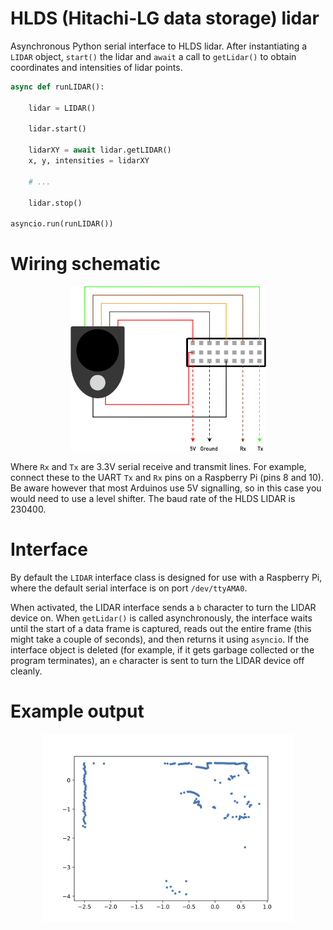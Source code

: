 # HLDS (Hitachi-LG data storage) lidar

Asynchronous Python serial interface to HLDS lidar. After instantiating a `LIDAR` object, `start()` the lidar and `await` a call to `getLidar()` to obtain coordinates and intensities of lidar points.

```python
async def runLIDAR():

    lidar = LIDAR()

    lidar.start()

    lidarXY = await lidar.getLIDAR()
    x, y, intensities = lidarXY

    # ...

    lidar.stop()

asyncio.run(runLIDAR())
```

# Wiring schematic

<p align="center">
  <img width="313" height="263" src="assets/lidar.png">
</p>

Where `Rx` and `Tx` are 3.3V serial receive and transmit lines. For example, connect these to the UART `Tx` and `Rx` pins on a Raspberry Pi (pins 8 and 10). Be aware however that most Arduinos use 5V signalling, so in this case you would need to use a level shifter. The baud rate of the HLDS LIDAR is 230400.

# Interface

By default the `LIDAR` interface class is designed for use with a Raspberry Pi, where the default serial interface is on port `/dev/ttyAMA0`.

When activated, the LIDAR interface sends a `b` character to turn the LIDAR device on. When `getLidar()` is called asynchronously, the interface waits until the start of a data frame is captured, reads out the entire frame (this might take a couple of seconds), and then returns it using `asyncio`. If the interface object is deleted (for example, if it gets garbage collected or the program terminates), an `e` character is sent to turn the LIDAR device off cleanly.

# Example output

<p align="center">
  <img width="400" height="300" src="assets/points.png">
</p>
